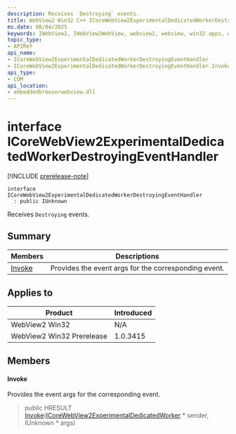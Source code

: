 ```yaml
---
description: Receives `Destroying` events.
title: WebView2 Win32 C++ ICoreWebView2ExperimentalDedicatedWorkerDestroyingEventHandler
ms.date: 08/04/2025
keywords: IWebView2, IWebView2WebView, webview2, webview, win32 apps, win32, edge, ICoreWebView2, ICoreWebView2Controller, browser control, edge html, ICoreWebView2ExperimentalDedicatedWorkerDestroyingEventHandler
topic_type: 
- APIRef
api_name:
- ICoreWebView2ExperimentalDedicatedWorkerDestroyingEventHandler
- ICoreWebView2ExperimentalDedicatedWorkerDestroyingEventHandler.Invoke
api_type:
- COM
api_location:
- embeddedbrowserwebview.dll
---
```


# interface ICoreWebView2ExperimentalDedicatedWorkerDestroyingEventHandler

[!INCLUDE [prerelease-note](../includes/prerelease-note.md)]

```
interface ICoreWebView2ExperimentalDedicatedWorkerDestroyingEventHandler
  : public IUnknown
```

Receives `Destroying` events.

## Summary

 Members                        | Descriptions
--------------------------------|---------------------------------------------
[Invoke](#invoke) | Provides the event args for the corresponding event.

## Applies to

Product                         | Introduced
--------------------------------|---------------------------------------------
WebView2 Win32            |    N/A
WebView2 Win32 Prerelease |    1.0.3415

## Members

#### Invoke

Provides the event args for the corresponding event.

> public HRESULT [Invoke](#invoke)([ICoreWebView2ExperimentalDedicatedWorker](icorewebview2experimentaldedicatedworker.md#icorewebview2experimentaldedicatedworker) * sender, IUnknown * args)

